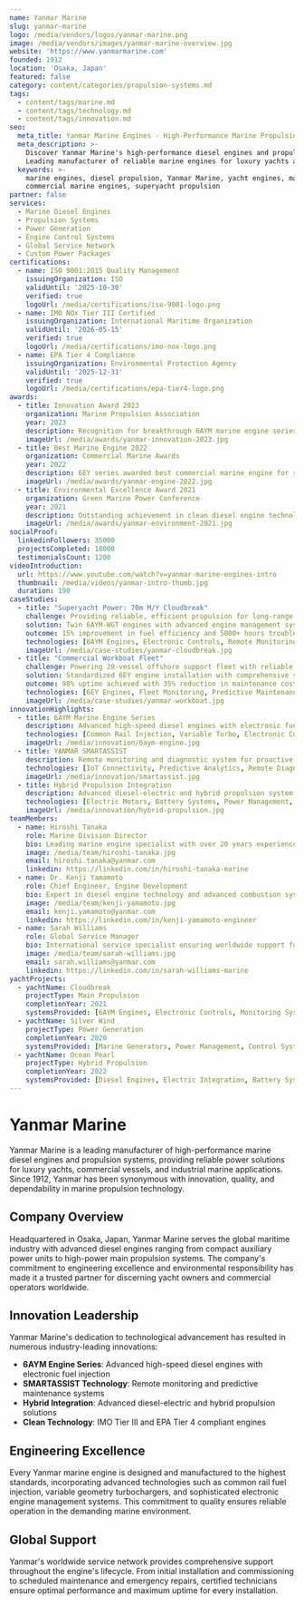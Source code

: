 ```yaml
---
name: Yanmar Marine
slug: yanmar-marine
logo: /media/vendors/logos/yanmar-marine.png
image: /media/vendors/images/yanmar-marine-overview.jpg
website: 'https://www.yanmarmarine.com'
founded: 1912
location: 'Osaka, Japan'
featured: false
category: content/categories/propulsion-systems.md
tags:
  - content/tags/marine.md
  - content/tags/technology.md
  - content/tags/innovation.md
seo:
  meta_title: Yanmar Marine Engines - High-Performance Marine Propulsion | Paul Thames
  meta_description: >-
    Discover Yanmar Marine's high-performance diesel engines and propulsion systems.
    Leading manufacturer of reliable marine engines for luxury yachts and commercial vessels.
  keywords: >-
    marine engines, diesel propulsion, Yanmar Marine, yacht engines, marine power,
    commercial marine engines, superyacht propulsion
partner: false
services:
  - Marine Diesel Engines
  - Propulsion Systems
  - Power Generation
  - Engine Control Systems
  - Global Service Network
  - Custom Power Packages
certifications:
  - name: ISO 9001:2015 Quality Management
    issuingOrganization: ISO
    validUntil: '2025-10-30'
    verified: true
    logoUrl: /media/certifications/iso-9001-logo.png
  - name: IMO NOx Tier III Certified
    issuingOrganization: International Maritime Organization
    validUntil: '2026-05-15'
    verified: true
    logoUrl: /media/certifications/imo-nox-logo.png
  - name: EPA Tier 4 Compliance
    issuingOrganization: Environmental Protection Agency
    validUntil: '2025-12-31'
    verified: true
    logoUrl: /media/certifications/epa-tier4-logo.png
awards:
  - title: Innovation Award 2023
    organization: Marine Propulsion Association
    year: 2023
    description: Recognition for breakthrough 6AYM marine engine series technology
    imageUrl: /media/awards/yanmar-innovation-2023.jpg
  - title: Best Marine Engine 2022
    organization: Commercial Marine Awards
    year: 2022
    description: 6EY series awarded best commercial marine engine for reliability
    imageUrl: /media/awards/yanmar-engine-2022.jpg
  - title: Environmental Excellence Award 2021
    organization: Green Marine Power Conference
    year: 2021
    description: Outstanding achievement in clean diesel engine technology
    imageUrl: /media/awards/yanmar-environment-2021.jpg
socialProof:
  linkedinFollowers: 35000
  projectsCompleted: 18000
  testimonialsCount: 1200
videoIntroduction:
  url: https://www.youtube.com/watch?v=yanmar-marine-engines-intro
  thumbnail: /media/videos/yanmar-intro-thumb.jpg
  duration: 190
caseStudies:
  - title: "Superyacht Power: 70m M/Y Cloudbreak"
    challenge: Providing reliable, efficient propulsion for long-range cruising superyacht
    solution: Twin 6AYM-WGT engines with advanced engine management systems
    outcome: 15% improvement in fuel efficiency and 5000+ hours trouble-free operation
    technologies: [6AYM Engines, Electronic Controls, Remote Monitoring, Fuel Management]
    imageUrl: /media/case-studies/yanmar-cloudbreak.jpg
  - title: "Commercial Workboat Fleet"
    challenge: Powering 20-vessel offshore support fleet with reliable engines
    solution: Standardized 6EY engine installation with comprehensive service program
    outcome: 98% uptime achieved with 35% reduction in maintenance costs
    technologies: [6EY Engines, Fleet Monitoring, Predictive Maintenance, Service Program]
    imageUrl: /media/case-studies/yanmar-workboat.jpg
innovationHighlights:
  - title: 6AYM Marine Engine Series
    description: Advanced high-speed diesel engines with electronic fuel injection and turbocharging
    technologies: [Common Rail Injection, Variable Turbo, Electronic Controls, SCR Technology]
    imageUrl: /media/innovation/6aym-engine.jpg
  - title: YANMAR SMARTASSIST
    description: Remote monitoring and diagnostic system for proactive engine management
    technologies: [IoT Connectivity, Predictive Analytics, Remote Diagnostics, Data Analytics]
    imageUrl: /media/innovation/smartassist.jpg
  - title: Hybrid Propulsion Integration
    description: Advanced diesel-electric and hybrid propulsion system integration
    technologies: [Electric Motors, Battery Systems, Power Management, Hybrid Controls]
    imageUrl: /media/innovation/hybrid-propulsion.jpg
teamMembers:
  - name: Hiroshi Tanaka
    role: Marine Division Director
    bio: Leading marine engine specialist with over 20 years experience in yacht propulsion
    image: /media/team/hiroshi-tanaka.jpg
    email: hiroshi.tanaka@yanmar.com
    linkedin: https://linkedin.com/in/hiroshi-tanaka-marine
  - name: Dr. Kenji Yamamoto
    role: Chief Engineer, Engine Development
    bio: Expert in diesel engine technology and advanced combustion systems
    image: /media/team/kenji-yamamoto.jpg
    email: kenji.yamamoto@yanmar.com
    linkedin: https://linkedin.com/in/kenji-yamamoto-engineer
  - name: Sarah Williams
    role: Global Service Manager
    bio: International service specialist ensuring worldwide support for marine engines
    image: /media/team/sarah-williams.jpg
    email: sarah.williams@yanmar.com
    linkedin: https://linkedin.com/in/sarah-williams-marine
yachtProjects:
  - yachtName: Cloudbreak
    projectType: Main Propulsion
    completionYear: 2021
    systemsProvided: [6AYM Engines, Electronic Controls, Monitoring Systems, Service Support]
  - yachtName: Silver Wind
    projectType: Power Generation
    completionYear: 2020
    systemsProvided: [Marine Generators, Power Management, Control Systems]
  - yachtName: Ocean Pearl
    projectType: Hybrid Propulsion
    completionYear: 2022
    systemsProvided: [Diesel Engines, Electric Integration, Battery Systems, Controls]
---
```


# Yanmar Marine

Yanmar Marine is a leading manufacturer of high-performance marine diesel engines and propulsion systems, providing reliable power solutions for luxury yachts, commercial vessels, and industrial marine applications. Since 1912, Yanmar has been synonymous with innovation, quality, and dependability in marine propulsion technology.

## Company Overview

Headquartered in Osaka, Japan, Yanmar Marine serves the global maritime industry with advanced diesel engines ranging from compact auxiliary power units to high-power main propulsion systems. The company's commitment to engineering excellence and environmental responsibility has made it a trusted partner for discerning yacht owners and commercial operators worldwide.

## Innovation Leadership

Yanmar Marine's dedication to technological advancement has resulted in numerous industry-leading innovations:

- **6AYM Engine Series**: Advanced high-speed diesel engines with electronic fuel injection
- **SMARTASSIST Technology**: Remote monitoring and predictive maintenance systems
- **Hybrid Integration**: Advanced diesel-electric and hybrid propulsion solutions
- **Clean Technology**: IMO Tier III and EPA Tier 4 compliant engines

## Engineering Excellence

Every Yanmar marine engine is designed and manufactured to the highest standards, incorporating advanced technologies such as common rail fuel injection, variable geometry turbochargers, and sophisticated electronic engine management systems. This commitment to quality ensures reliable operation in the demanding marine environment.

## Global Support

Yanmar's worldwide service network provides comprehensive support throughout the engine's lifecycle. From initial installation and commissioning to scheduled maintenance and emergency repairs, certified technicians ensure optimal performance and maximum uptime for every installation.